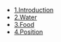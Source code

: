 * [1.Introduction](README.md)
* [2.Water](Water/WATER.md)
* [3.Food](Food/FOOD.md)
* [4.Position](Position/POSITION.md)